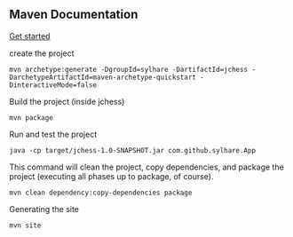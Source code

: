 
## Maven Documentation

[Get started](https://maven.apache.org/guides/getting-started/maven-in-five-minutes.html)

create the project

```
mvn archetype:generate -DgroupId=sylhare -DartifactId=jchess -DarchetypeArtifactId=maven-archetype-quickstart -DinteractiveMode=false
```

Build the project (inside jchess)

```
mvn package
```

Run and test the project

```
java -cp target/jchess-1.0-SNAPSHOT.jar com.github.sylhare.App
```

This command will clean the project, copy dependencies, and package the project (executing all phases up to package, of course).

```
mvn clean dependency:copy-dependencies package
```

Generating the site

```
mvn site
```